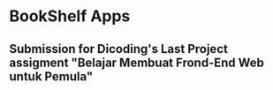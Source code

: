 #  BookShelf Apps
## Submission for Dicoding's Last Project assigment "Belajar Membuat Frond-End Web untuk Pemula"